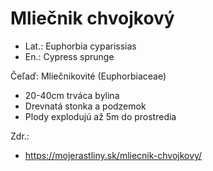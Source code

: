 # Mliečnik chvojkový
- Lat.: Euphorbia cyparissias
- En.: Cypress sprunge

Čeľaď: Mliečnikovité (Euphorbiaceae)

- 20-40cm trváca bylina
- Drevnatá stonka a podzemok
- Plody explodujú až 5m do prostredia

Zdr.:
- https://mojerastliny.sk/mliecnik-chvojkovy/
